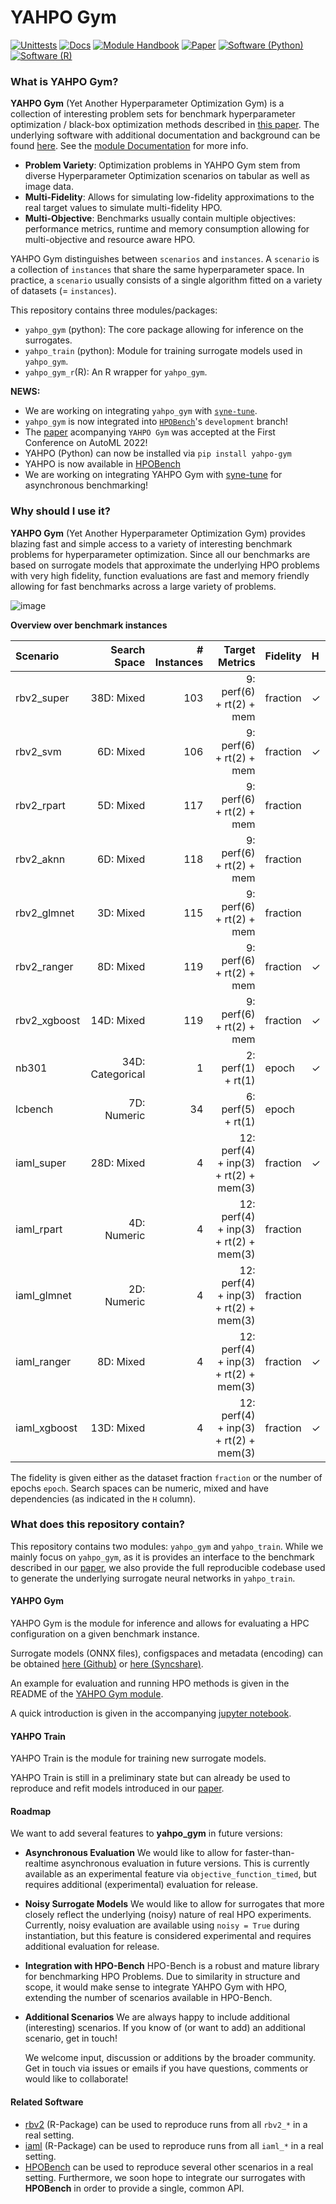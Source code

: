# YAHPO Gym
[![Unittests](https://github.com/slds-lmu/yahpo_gym/actions/workflows/unittests_gym_py.yml/badge.svg?branch=main)](https://github.com/slds-lmu/yahpo_gym/actions)
[![Docs](https://github.com/slds-lmu/yahpo_gym/actions/workflows/docs.yml/badge.svg?branch=main)](https://github.com/slds-lmu/yahpo_gym/actions)
[![Module Handbook](https://img.shields.io/badge/Website-Documentation-blue)](https://slds-lmu.github.io/yahpo_gym/)
[![Paper](https://img.shields.io/badge/arXiv-Paper-blue)](https://arxiv.org/abs/2109.03670)
[![Software (Python)](https://img.shields.io/badge/Software-Python-green)](https://github.com/slds-lmu/yahpo_gym/tree/main/yahpo_gym)
[![Software (R)](https://img.shields.io/badge/Software-R-green)](https://github.com/slds-lmu/yahpo_gym/tree/main/yahpo_gym_r)

### What is YAHPO Gym?

**YAHPO Gym** (Yet Another Hyperparameter Optimization Gym) is a collection of interesting problem sets for benchmark hyperparameter optimization / black-box optimization methods described in [this paper](https://arxiv.org/abs/2109.03670).
The underlying software with additional documentation and background can be found [here](https://github.com/slds-lmu/yahpo_gym/tree/main/yahpo_gym).
See the [module Documentation](https://slds-lmu.github.io/yahpo_gym/) for more info.

- **Problem Variety**: Optimization problems in YAHPO Gym stem from diverse Hyperparameter Optimization scenarios on tabular as well as image data.
- **Multi-Fidelity**: Allows for simulating low-fidelity approximations to the real target values to simulate multi-fidelity HPO.
- **Multi-Objective**: Benchmarks usually contain multiple objectives: performance metrics, runtime and memory consumption allowing for multi-objective and resource aware HPO.

YAHPO Gym distinguishes between `scenarios` and `instances`.
A `scenario` is a collection of `instances` that share the same hyperparameter space. In practice, a `scenario` usually consists of a single algorithm fitted on a variety of datasets (= `instances`).

This repository contains three modules/packages:

- `yahpo_gym` (python): The core package allowing for inference on the surrogates.
- `yahpo_train` (python): Module for training surrogate models used in `yahpo_gym`.
- `yahpo_gym_r`(R): An R wrapper for `yahpo_gym`.


**NEWS:**

- We are working on integrating `yahpo_gym` with [`syne-tune`](https://github.com/awslabs/syne-tune).
- `yahpo_gym` is now integrated into [`HPOBench`](https://github.com/automl/LCBench)'s `development` branch!
- The [paper](https://arxiv.org/abs/2109.03670) acompanying `YAHPO Gym` was accepted at the First Conference on AutoML 2022!
- YAHPO (Python) can now be installed via `pip install yahpo-gym`
- YAHPO is now available in [HPOBench](https://github.com/automl/HPOBench/)
- We are working on integrating YAHPO Gym with [syne-tune](https://github.com/awslabs/syne-tune) for asynchronous benchmarking!

### Why should I use it?

**YAHPO Gym** (Yet Another Hyperparameter Optimization Gym) provides blazing fast and simple access to a variety of interesting benchmark problems for hyperparameter optimization.
Since all our benchmarks are based on surrogate models that approximate the underlying HPO problems with very high fidelity, function evaluations are fast and memory friendly allowing for fast benchmarks
across a large variety of problems.

![image](https://github.com/slds-lmu/yahpo_gym/blob/main/assets/anytime_average_rank_mf.jpg?raw=true)

**Overview over benchmark instances**

|Scenario    |Search Space    |# Instances|Target Metrics                       |Fidelity| H|
|:-----------|---------------:|----------:|------------------------------------:|:-------|:-|
|rbv2_super  |38D: Mixed      |        103| 9: perf(6) + rt(2) + mem            |fraction| ✓|
|rbv2_svm    | 6D: Mixed      |        106| 9: perf(6) + rt(2) + mem            |fraction| ✓|
|rbv2_rpart  | 5D: Mixed      |        117| 9: perf(6) + rt(2) + mem            |fraction|  |
|rbv2_aknn   | 6D: Mixed      |        118| 9: perf(6) + rt(2) + mem            |fraction|  |
|rbv2_glmnet | 3D: Mixed      |        115| 9: perf(6) + rt(2) + mem            |fraction|  |
|rbv2_ranger | 8D: Mixed      |        119| 9: perf(6) + rt(2) + mem            |fraction| ✓|
|rbv2_xgboost|14D: Mixed      |        119| 9: perf(6) + rt(2) + mem            |fraction| ✓|
|nb301       |34D: Categorical|          1| 2: perf(1) + rt(1)                  |epoch   | ✓|
|lcbench     | 7D: Numeric    |         34| 6: perf(5) + rt(1)                  |epoch   |  |
|iaml_super  |28D: Mixed      |          4|12: perf(4) + inp(3) + rt(2) + mem(3)|fraction| ✓|
|iaml_rpart  | 4D: Numeric    |          4|12: perf(4) + inp(3) + rt(2) + mem(3)|fraction|  |
|iaml_glmnet | 2D: Numeric    |          4|12: perf(4) + inp(3) + rt(2) + mem(3)|fraction|  |
|iaml_ranger | 8D: Mixed      |          4|12: perf(4) + inp(3) + rt(2) + mem(3)|fraction| ✓|
|iaml_xgboost|13D: Mixed      |          4|12: perf(4) + inp(3) + rt(2) + mem(3)|fraction| ✓|

The fidelity is given either as the dataset fraction `fraction` or the number of epochs `epoch`.
Search spaces can be numeric, mixed and have dependencies (as indicated in the `H` column).

### What does this repository contain?

This repository contains two modules: `yahpo_gym` and `yahpo_train`.
While we mainly focus on `yahpo_gym`, as it is provides an interface to the benchmark described in our [paper](https://arxiv.org/abs/2109.03670),
we also provide the full reproducible codebase used to generate the underlying surrogate neural networks in `yahpo_train`.

#### YAHPO Gym

YAHPO Gym is the module for inference and allows for evaluating a HPC configuration on a given benchmark instance.

Surrogate models (ONNX files), configspaces and metadata (encoding) can be obtained [here (Github)](https://github.com/slds-lmu/yahpo_data) or [here (Syncshare)](https://syncandshare.lrz.de/getlink/fiCMkzqj1bv1LfCUyvZKmLvd/).

An example for evaluation and running HPO methods is given in the README of the [YAHPO Gym module](https://github.com/slds-lmu/yahpo_gym/tree/main/yahpo_gym).

A quick introduction is given in the accompanying [jupyter notebook](https://github.com/slds-lmu/yahpo_gym/blob/main/yahpo_gym/notebooks/using_yahpo_gym.ipynb).

#### YAHPO Train

YAHPO Train is the module for training new surrogate models.

YAHPO Train is still in a preliminary state but can already be used to reproduce and refit models introduced in our [paper](https://arxiv.org/abs/2109.03670).

#### Roadmap

We want to add several features to **yahpo_gym** in future versions:

- **Asynchronous Evaluation**
  We would like to allow for faster-than-realtime asynchronous evaluation in future versions. This is currently available as an experimental feature via `objective_function_timed`, but requires additional (experimental) evaluation for release.
- **Noisy Surrogate Models**
  We would like to allow for surrogates that more closely reflect the underlying (noisy) nature of real HPO experiments. Currently, noisy evaluation are available using `noisy = True` during instantiation, but this feature is considered experimental and
  requires additional evaluation for release.
- **Integration with HPO-Bench**
  HPO-Bench is a robust and mature library for benchmarking HPO Problems. Due to similarity in structure and scope, it would make sense to integrate YAHPO Gym with HPO, extending the number of scenarios available in HPO-Bench.
- **Additional Scenarios**
  We are always happy to include additional (interesting) scenarios. If you know of (or want to add) an additional scenario, get in touch!

  We welcome input, discussion or additions by the broader community. Get in touch via issues or emails if you have questions, comments or would like to collaborate!

#### Related Software

- [rbv2](https://github.com/pfistfl/rbv2) (R-Package) can be used to reproduce runs from all `rbv2_*` in a real setting.
- [iaml](https://github.com/sumny/iaml) (R-Package) can be used to reproduce runs from all `iaml_*` in a real setting.
- [HPOBench](https://github.com/automl/HPOBench) can be used to reproduce several other scenarios in a real setting. Furthermore, we soon hope to integrate our surrogates with **HPOBench** in order to provide a single, common API.

